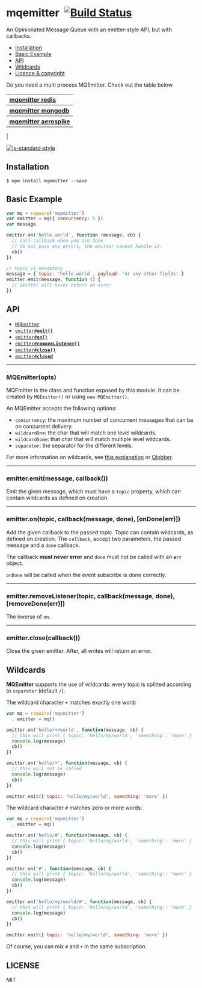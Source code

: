 mqemitter&nbsp;&nbsp;[![Build Status](https://travis-ci.org/mcollina/mqemitter.png)](https://travis-ci.org/mcollina/mqemitter)
=================================================================

An Opinionated Message Queue with an emitter-style API, but with
callbacks.

  * <a href="#install">Installation</a>
  * <a href="#basic">Basic Example</a>
  * <a href="#api">API</a>
  * <a href="#wildcards">Wildcards</a>
  * <a href="#licence">Licence &amp; copyright</a>

Do you need a multi process MQEmitter. Check out the table below.

<table><tbody>
<tr><th align="left"><a href="https://github.com/mcollina/mqemitter-redis">mqemitter redis</a></th></tr>
<tr><th align="left"><a href="https://github.com/mcollina/mqemitter-mongodb">mqemitter mongodb</a></th></tr>
<tr><th align="left"><a href="https://github.com/GavinDmello/mqemitter-aerospike">mqemitter aerospike</a></th></tr>
</tbody></table>|

[![js-standard-style](https://raw.githubusercontent.com/feross/standard/master/badge.png)](https://github.com/feross/standard)

<a name="install"></a>
## Installation

```
$ npm install mqemitter --save
```

<a name="basic"></a>
## Basic Example

```js
var mq = require('mqemitter')
var emitter = mq({ concurrency: 5 })
var message

emitter.on('hello world', function (message, cb) {
  // call callback when you are done
  // do not pass any errors, the emitter cannot handle it.
  cb()
})

// topic is mandatory
message = { topic: 'hello world', payload: 'or any other fields' }
emitter.emit(message, function () {
  // emitter will never return an error
})
```

## API

  * <a href="#mq"><code>MQEmitter</code></a>
  * <a href="#emit"><code>emitter#<b>emit()</b></code></a>
  * <a href="#on"><code>emitter#<b>on()</b></code></a>
  * <a href="#removeListener"><code>emitter#<b>removeListener()</b></code></a>
  * <a href="#close"><code>emitter#<b>close()</b></code></a>
  * <a href="#closed"><code>emitter#<b>closed</b></code></a>

-------------------------------------------------------
<a name="mq"></a>
### MQEmitter(opts)

MQEmitter is the class and function exposed by this module.
It can be created by `MQEmitter()` or using `new MQEmitter()`.

An MQEmitter accepts the following options:

- `concurrency`: the maximum number of concurrent messages that can be
  on concurrent delivery.
- `wildcardOne`: the char that will match one level wildcards.
- `wildcardSome`: that char that will match multiple level wildcards.
- `separator`: the separator for the different levels.

For more information on wildcards, see [this explanation](#wildcards) or
[Qlobber](https://github.com/davedoesdev/qlobber).

-------------------------------------------------------
<a name="emit"></a>
### emitter.emit(message, callback())

Emit the given message, which must have a `topic` property, which can contain wildcards
as defined on creation.

-------------------------------------------------------
<a name="on"></a>
### emitter.on(topic, callback(message, done), [onDone(err)])

Add the given callback to the passed topic. Topic can contain wildcards,
as defined on creation.
The `callback`, accept two parameters, the passed message and a `done`
callback.

The callback __must never error__ and `done` must not be called with an
__`err`__ object.

`onDone` will be called when the event subscribe is done correctly.

-------------------------------------------------------
<a name="removeListener"></a>
### emitter.removeListener(topic, callback(message, done), [removeDone(err)])

The inverse of `on`.

-------------------------------------------------------
<a name="close"></a>
### emitter.close(callback())

Close the given emitter. After, all writes will return an error.

<a name="wildcards"></a>
## Wildcards

__MQEmitter__ supports the use of wildcards: every topic is splitted
according to `separator` (default `/`).

The wildcard character `+` matches exactly one word:

```javascript
var mq = require('mqemitter')
  , emitter = mq()

emitter.on('hello/+/world', function(message, cb) {
  // this will print { topic: 'hello/my/world', 'something': 'more' }
  console.log(message)
  cb()
})

emitter.on('hello/+', function(message, cb) {
  // this will not be called
  console.log(message)
  cb()
})

emitter.emit({ topic: 'hello/my/world', something: 'more' })
```

The wildcard character `#` matches zero or more words:

```javascript
var mq = require('mqemitter')
  , emitter = mq()

emitter.on('hello/#', function(message, cb) {
  // this will print { topic: 'hello/my/world', 'something': 'more' }
  console.log(message)
  cb()
})

emitter.on('#', function(message, cb) {
  // this will print { topic: 'hello/my/world', 'something': 'more' }
  console.log(message)
  cb()
})

emitter.on('hello/my/world/#', function(message, cb) {
  // this will print { topic: 'hello/my/world', 'something': 'more' }
  console.log(message)
  cb()
})

emitter.emit({ topic: 'hello/my/world', something: 'more' })
```

Of course, you can mix `#` and `+` in the same subscription.

## LICENSE

MIT
